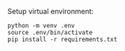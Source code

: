 Setup virtual environment:
```
python -m venv .env
source .env/bin/activate
pip install -r requirements.txt
```
